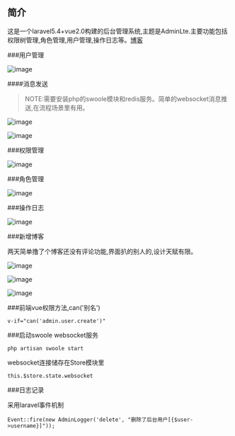 ## 简介

这是一个laravel5.4+vue2.0构建的后台管理系统,主题是AdminLte.主要功能包括权限树管理,角色管理,用户管理,操作日志等。[博客](https://www.woniubiji.com/)

###用户管理

 ![image](https://github.com/hellomiao/laravel-vue-admin/raw/master/screenshots/users.png)
 
####消息发送

  > NOTE:需要安装php的swoole模块和redis服务。简单的websocket消息推送,在流程场景里有用。
  
  
 ![image](https://github.com/hellomiao/laravel-vue-admin/raw/master/screenshots/msg1.png)
 
 ![image](https://github.com/hellomiao/laravel-vue-admin/raw/master/screenshots/msg2.png)
 
###权限管理

  ![image](https://github.com/hellomiao/laravel-vue-admin/raw/master/screenshots/acl.png)
  
###角色管理
  
   ![image](https://github.com/hellomiao/laravel-vue-admin/raw/master/screenshots/role.png)
 
###操作日志

  ![image](https://github.com/hellomiao/laravel-vue-admin/raw/master/screenshots/logger.png)
  
###新增博客

两天简单撸了个博客还没有评论功能,界面扒的别人的,设计天赋有限。
  
   ![image](https://github.com/hellomiao/laravel-vue-admin/raw/master/screenshots/blog_admin.png)
   
   ![image](https://github.com/hellomiao/laravel-vue-admin/raw/master/screenshots/blog_admin1.png)
   
   ![image](https://github.com/hellomiao/laravel-vue-admin/raw/master/screenshots/blog.png)
   
  
###前端vue权限方法,can('别名')
  
```
v-if="can('admin.user.create')"
```
 
 
###启动swoole websocket服务
  
```
php artisan swoole start
```

websocket连接储存在Store模块里
    
```
this.$store.state.websocket
```
     
###日志记录
  
采用laravel事件机制
  
```
Event::fire(new AdminLogger('delete', "删除了后台用户[{$user->username}]"));
```
